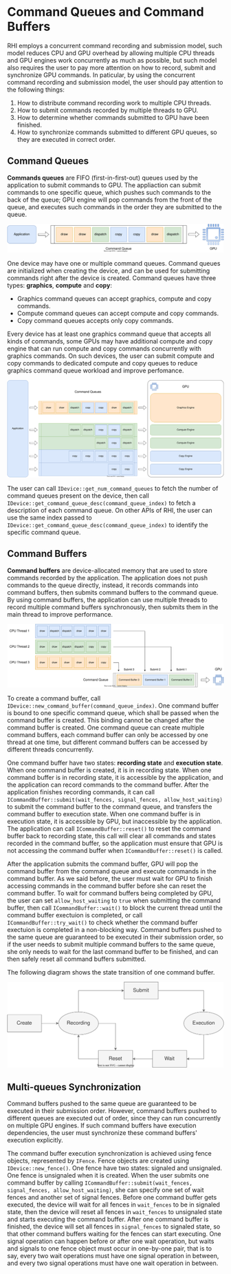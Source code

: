 # Command Queues and Command Buffers
RHI employs a concurrent command recording and submission model, such model reduces CPU and GPU overhead by allowing multiple CPU threads and GPU engines work concurrently as much as possible, but such model also requires the user to pay more attention on how to record, submit and synchronize GPU commands. In paticular, by using the concurrent command recording and submission model, the user should pay attention to the following things:

1. How to distribute command recording work to multiple CPU threads.
1. How to submit commands recorded by multiple threads to GPU.
1. How to determine whether commands submitted to GPU have been finished.
1. How to synchronize commands submitted to different GPU queues, so they are executed in correct order.

## Command Queues

**Commands queues** are FIFO (first-in-first-out) queues used by the application to submit commands to GPU. The appliaction can submit commands to one specific queue, which pushes such commands to the back of the queue; GPU engine will pop commands from the front of the queue, and executes such commands in the order they are submitted to the queue.

![Command Queue](./command_queue.svg)

One device may have one or multiple command queues. Command queues are initialized when creating the device, and can be used for submitting commands right after the device is created. Command queues have three types: **graphics**, **compute** and **copy**:
* Graphics command queues can accept graphics, compute and copy commands.
* Compute command queues can accept compute and copy commands.
* Copy command queues accepts only copy commands. 

Every device has at least one graphics command queue that accepts all kinds of commands, some GPUs may have additional compute and copy engine that can run compute and copy commands concurrently with graphics commands. On such devices, the user can submit compute and copy commands to dedicated compute and copy queues to reduce graphics command queue workload and improve perfomance.

![Multiple Command Queues](./multiple_command_queues.svg)

The user can call `IDevice::get_num_command_queues` to fetch the number of command queues present on the device, then call `IDevice::get_command_queue_desc(command_queue_index)` to fetch a description of each command queue. On other APIs of RHI, the user can use the same index passed to `IDevice::get_command_queue_desc(command_queue_index)` to identify the specific command queue.

## Command Buffers

**Command buffers** are device-allocated memory that are used to store commands recorded by the application. The application does not push commands to the queue directly, instead, it records commands into command buffers, then submits command buffers to the command queue. By using command buffers, the application can use multiple threads to record multiple command buffers synchronously, then submits them in the main thread to improve performance.

![Multiple Command Buffers](./multiple_command_buffers.svg)

To create a command buffer, call `IDevice::new_command_buffer(command_queue_index)`. One command buffer is bound to one specific command queue, which shall be passed when the command buffer is created. This binding cannot be changed after the command buffer is created. One command queue can create multiple command buffers, each command buffer can only be accessed by one thread at one time, but different command buffers can be accessed by different threads concurrently.

One command buffer have two states: **recording state** and **execution state**. When one command buffer is created, it is in recording state. When one command buffer is in recording state, it is accessible by the application, and the application can record commands to the command buffer. After the application finishes recording commands, it can call `ICommandBuffer::submit(wait_fences, signal_fences, allow_host_waiting)` to submit the command buffer to the command queue, and transfers the command buffer to execution state. When one command buffer is in execution state, it is accessible by GPU, but inaccessible by the application. The application can call `ICommandBuffer::reset()` to reset the command buffer back to recording state, this call will clear all commands and states recorded in the command buffer, so the application must ensure that GPU is not accessing the command buffer when `ICommandBuffer::reset()` is called.

After the application submits the command buffer, GPU will pop the command buffer from the command queue and execute commands in the command buffer. As we said before, the user must wait for GPU to finish accessing commands in the command buffer before she can reset the command buffer. To wait for command buffers being completed by GPU, the user can set `allow_host_waiting` to `true` when submitting the command buffer, then call `ICommandBuffer::wait()` to block the current thread until the command buffer exectuion is completed, or call `ICommandBuffer::try_wait()` to check whether the command buffer exectuion is completed in a non-blocking way. Command buffers pushed to the same queue are guaranteed to be executed in their submission order, so if the user needs to submit multiple command buffers to the same queue, she only needs to wait for the last command buffer to be finished, and can then safely reset all command buffers submitted.

The following diagram shows the state transition of one command buffer.

![Command Buffers Transition](./command_buffer_state_transitions.svg)

## Multi-queues Synchronization

Command buffers pushed to the same queue are guaranteed to be executed in their submission order. However, command buffers pushed to different queues are executed out of order, since they can run concurrently on multiple GPU engines. If such command buffers have execution dependencies, the user must synchronize these command buffers' execution explicitly.

The command buffer execution synchronization is achieved using fence objects, represented by `IFence`. Fence objects are created using `IDevice::new_fence()`. One fence have two states: signaled and unsignaled. One fence is unsignaled when it is created. When the user submits one command buffer by calling `ICommandBuffer::submit(wait_fences, signal_fences, allow_host_waiting)`, she can specify one set of wait fences and another set of signal fences. Before one command buffer gets executed, the device will wait for all fences in `wait_fences` to be in signaled state, then the device will reset all fences in `wait_fences` to unsignaled state and starts executing the command buffer. After one command buffer is finished, the device will set all fences in `signal_fences` to signaled state, so that other command buffers waiting for the fences can start executing. One signal operation can happen before or after one wait operation, but waits and signals to one fence object must occur in one-by-one pair, that is to say, every two wait operations must have one signal operation in between, and every two signal operations must have one wait operation in between.
